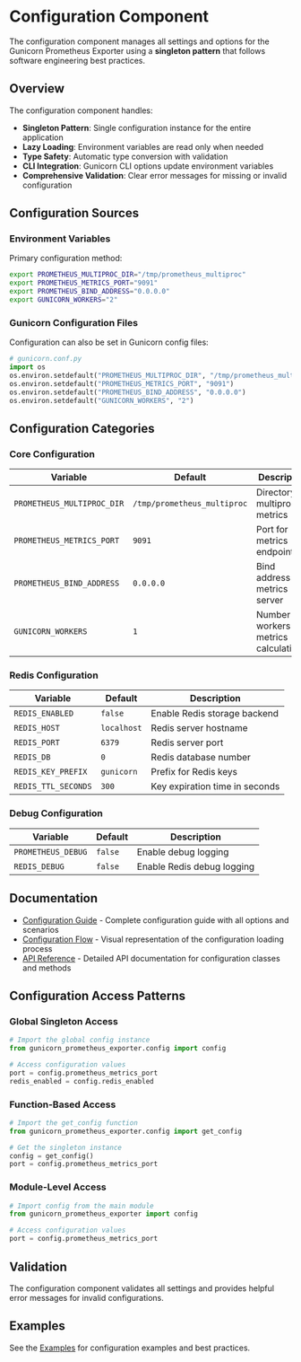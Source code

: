 # Configuration Component

The configuration component manages all settings and options for the Gunicorn Prometheus Exporter using a **singleton pattern** that follows software engineering best practices.

## Overview

The configuration component handles:

- **Singleton Pattern**: Single configuration instance for the entire application
- **Lazy Loading**: Environment variables are read only when needed
- **Type Safety**: Automatic type conversion with validation
- **CLI Integration**: Gunicorn CLI options update environment variables
- **Comprehensive Validation**: Clear error messages for missing or invalid configuration

## Configuration Sources

### Environment Variables

Primary configuration method:

```bash
export PROMETHEUS_MULTIPROC_DIR="/tmp/prometheus_multiproc"
export PROMETHEUS_METRICS_PORT="9091"
export PROMETHEUS_BIND_ADDRESS="0.0.0.0"
export GUNICORN_WORKERS="2"
```

### Gunicorn Configuration Files

Configuration can also be set in Gunicorn config files:

```python
# gunicorn.conf.py
import os
os.environ.setdefault("PROMETHEUS_MULTIPROC_DIR", "/tmp/prometheus_multiproc")
os.environ.setdefault("PROMETHEUS_METRICS_PORT", "9091")
os.environ.setdefault("PROMETHEUS_BIND_ADDRESS", "0.0.0.0")
os.environ.setdefault("GUNICORN_WORKERS", "2")
```

## Configuration Categories

### Core Configuration

| Variable                   | Default                     | Description                               |
| -------------------------- | --------------------------- | ----------------------------------------- |
| `PROMETHEUS_MULTIPROC_DIR` | `/tmp/prometheus_multiproc` | Directory for multiprocess metrics        |
| `PROMETHEUS_METRICS_PORT`  | `9091`                      | Port for metrics endpoint                 |
| `PROMETHEUS_BIND_ADDRESS`  | `0.0.0.0`                   | Bind address for metrics server           |
| `GUNICORN_WORKERS`         | `1`                         | Number of workers for metrics calculation |

### Redis Configuration

| Variable | Default | Description |
|----------|---------|-------------|
| `REDIS_ENABLED` | `false` | Enable Redis storage backend |
| `REDIS_HOST` | `localhost` | Redis server hostname |
| `REDIS_PORT` | `6379` | Redis server port |
| `REDIS_DB` | `0` | Redis database number |
| `REDIS_KEY_PREFIX` | `gunicorn` | Prefix for Redis keys |
| `REDIS_TTL_SECONDS` | `300` | Key expiration time in seconds |

### Debug Configuration

| Variable | Default | Description |
|----------|---------|-------------|
| `PROMETHEUS_DEBUG` | `false` | Enable debug logging |
| `REDIS_DEBUG` | `false` | Enable Redis debug logging |

## Documentation

- [Configuration Guide](configuration.md) - Complete configuration guide with all options and scenarios
- [Configuration Flow](configuration-flow.md) - Visual representation of the configuration loading process
- [API Reference](api-reference.md) - Detailed API documentation for configuration classes and methods

## Configuration Access Patterns

### Global Singleton Access
```python
# Import the global config instance
from gunicorn_prometheus_exporter.config import config

# Access configuration values
port = config.prometheus_metrics_port
redis_enabled = config.redis_enabled
```

### Function-Based Access
```python
# Import the get_config function
from gunicorn_prometheus_exporter.config import get_config

# Get the singleton instance
config = get_config()
port = config.prometheus_metrics_port
```

### Module-Level Access
```python
# Import config from the main module
from gunicorn_prometheus_exporter import config

# Access configuration values
port = config.prometheus_metrics_port
```

## Validation

The configuration component validates all settings and provides helpful error messages for invalid configurations.

## Examples

See the [Examples](../examples/) for configuration examples and best practices.
